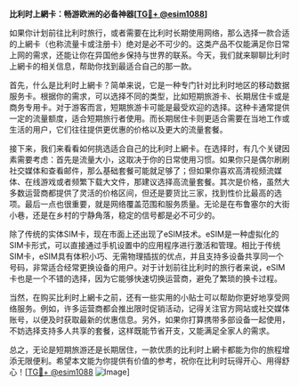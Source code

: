 **比利时上網卡：畅游欧洲的必备神器[[TG💪+ @esim1088](https://t.me/s/esim1088)]**

如果你计划前往比利时旅行，或者需要在比利时长期使用网络，那么选择一款合适的上網卡（也称流量卡或注册卡）绝对是必不可少的。这类产品不仅能满足你日常上网的需求，还能让你在异国他乡保持与世界的联系。今天，我们就来聊聊比利时上網卡的相关信息，帮助你找到最适合自己的那一款。

首先，什么是比利时上網卡？简单来说，它是一种专门针对比利时地区的移动数据服务卡。根据你的需求，可以选择不同的类型，比如短期旅游卡、长期居住卡或是商务专用卡。对于游客而言，短期旅游卡可能是最受欢迎的选择。这种卡通常提供一定的流量额度，适合短期旅行者使用。而长期居住卡则更适合需要在当地工作或生活的用户，它们往往提供更优惠的价格以及更大的流量套餐。

接下来，我们来看看如何挑选适合自己的比利时上網卡。在选择时，有几个关键因素需要考虑：首先是流量大小，这取决于你的日常使用习惯。如果你只是偶尔刷刷社交媒体和查看邮件，那么基础套餐可能就足够了；但如果你喜欢高清视频流媒体、在线游戏或者频繁下载大文件，那建议选择高流量套餐。其次是价格，虽然大多数运营商都提供了灵活的价格区间，但还是要货比三家，找到性价比最高的选项。最后一点也很重要，就是网络覆盖范围和服务质量。无论是在布鲁塞尔的大街小巷，还是在乡村的宁静角落，稳定的信号都是必不可少的。

除了传统的实体SIM卡，现在市面上还出现了eSIM技术。eSIM是一种虚拟化的SIM卡形式，可以直接通过手机设置中的应用程序进行激活和管理。相比于传统SIM卡，eSIM具有体积小巧、无需物理插拔的优点，并且支持多设备共享同一个号码，非常适合经常更换设备的用户。对于计划前往比利时的旅行者来说，eSIM卡也是一个不错的选择，因为它能够快速切换运营商，避免了繁琐的换卡过程。

当然，在购买比利时上網卡之前，还有一些实用的小贴士可以帮助你更好地享受网络服务。例如，许多运营商都会推出限时促销活动，记得关注官方网站或社交媒体账号，以便及时获取最新的优惠信息。另外，如果你打算携带多部设备一起使用，不妨选择支持多人共享的套餐，这样既能节省开支，又能满足全家人的需求。

总之，无论是短期旅游还是长期居住，一款优质的比利时上網卡都能为你的旅程增添无限便利。希望本文能为你提供有价值的参考，祝你在比利时玩得开心、用得舒心！[[TG💪+ @esim1088](https://t.me/s/esim1088) ![Image](https://i.postimg.cc/4NQfJmqS/Snipaste-2025-05-13-00-14-12.png)]